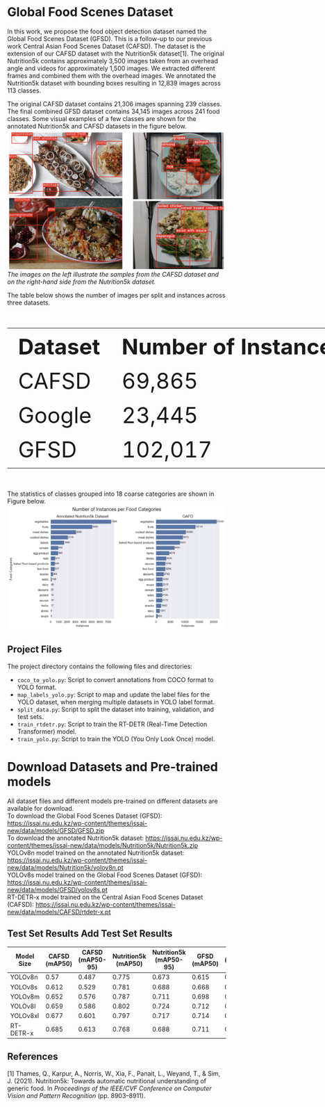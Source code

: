 # Global Food Scenes Dataset

In this work, we propose the food object detection dataset named the Global Food Scenes Dataset (GFSD). This is a follow-up to our previous work Central Asian Food Scenes Dataset (CAFSD). The dataset is the extension of our CAFSD dataset with the Nutrition5k dataset[1]. 
The original Nutrition5k contains approximately 3,500 images taken from an overhead angle and videos for approximately 1,500 images. We extracted different frames and combined them with the overhead images.
We annotated the Nutrition5k dataset with bounding boxes resulting in 12,839 images across 113 classes. 

The original CAFSD dataset contains 21,306 images spanning 239 classes. The final combined GFSD dataset contains 34,145 images across 241 food classes. Some visual examples of a few classes are shown for the annotated Nutrition5k and CAFSD datasets in the figure below. 
![Alt text](figures/paper_front.png)
*The images on the left illustrate the samples from the CAFSD dataset and on the right-hand side from the Nutrition5k dataset.*

The table below shows the number of images per split and instances across three datasets.
<table style="font-size:50px; width:300%;">
  <tr>
    <th>Dataset</th>
    <th>Number of Instances</th>
    <th>Train</th>
    <th>Valid</th>
    <th>Test</th>
  </tr>
  <tr>
    <td>CAFSD</td>
    <td>69,865</td>
    <td>17,046</td>
    <td>2,084</td>
    <td>2,176</td>
  </tr>
  <tr>
    <td>Google</td>
    <td>23,445</td>
    <td>10,257</td>
    <td>1,272</td>
    <td>1,310</td>
  </tr>
  <tr>
    <td>GFSD</td>
    <td>102,017</td>
    <td>27,303</td>
    <td>3,356</td>
    <td>3,486</td>
  </tr>
</table>


The statistics of classes grouped into 18 coarse categories are shown in Figure below.
![Alt text](figures/categories_subplots.png)


## Project Files

The project directory contains the following files and directories:

- `coco_to_yolo.py`: Script to convert annotations from COCO format to YOLO format.
- `map_labels_yolo.py`: Script to map and update the label files for the YOLO dataset, when merging multiple datasets in YOLO label format.
- `split_data.py`: Script to split the dataset into training, validation, and test sets.
- `train_rtdetr.py`: Script to train the RT-DETR (Real-Time Detection Transformer) model.
- `train_yolo.py`: Script to train the YOLO (You Only Look Once) model.

# Download Datasets and Pre-trained models
All dataset files and different models pre-trained on different datasets are available for download.   
To download the Global Food Scenes Dataset (GFSD): https://issai.nu.edu.kz/wp-content/themes/issai-new/data/models/GFSD/GFSD.zip  
To download the annotated Nutrition5k dataset: https://issai.nu.edu.kz/wp-content/themes/issai-new/data/models/Nutrition5k/Nutrition5k.zip  
YOLOv8n model trained on the annotated Nutrition5k dataset: https://issai.nu.edu.kz/wp-content/themes/issai-new/data/models/Nutrition5k/yolov8n.pt  
YOLOv8s model trained on the Global Food Scenes Dataset (GFSD): https://issai.nu.edu.kz/wp-content/themes/issai-new/data/models/GFSD/yolov8s.pt  
RT-DETR-x model trained on the Central Asian Food Scenes Dataset (CAFSD): https://issai.nu.edu.kz/wp-content/themes/issai-new/data/models/CAFSD/rtdetr-x.pt  

## Test Set Results Add Test Set Results

| Model Size   | CAFSD (mAP50) | CAFSD (mAP50-95)  | Nutrition5k (mAP50)| Nutrition5k (mAP50-95)| GFSD (mAP50)| GFSD (mAP50-95)|
|-------------------------|-------------------|--------------|---------------|--------------|---------------|------------------------|
| YOLOv8n                 | 0.57              | 0.487        | 0.775         | 0.673        | 0.615                 | 0.529         |
| YOLOv8s                 | 0.612             | 0.529        | 0.781         | 0.688        | 0.668                 | 0.584         |
| YOLOv8m                 | 0.652             | 0.576        | 0.787         | 0.711        | 0.698                 | 0.621         |
| YOLOv8l                 | 0.659             | 0.586        | 0.802         | 0.724        | 0.712                 | 0.635         |
| YOLOv8xl                | 0.677             | 0.601        | 0.797         | 0.717        | 0.714                 | 0.641         |
| RT-DETR-x               | 0.685             |   0.613      |   0.768       |  0.688       |  0.711              |  0.637      |



## References
[1] Thames, Q., Karpur, A., Norris, W., Xia, F., Panait, L., Weyand, T., & Sim, J. (2021). Nutrition5k: Towards automatic nutritional understanding of generic food. In *Proceedings of the IEEE/CVF Conference on Computer Vision and Pattern Recognition* (pp. 8903–8911).
